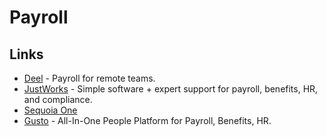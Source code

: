 # Payroll

## Links

- [Deel](https://www.letsdeel.com/) - Payroll for remote teams.
- [JustWorks](https://justworks.com/) - Simple software + expert support for payroll, benefits, HR, and compliance.
- [Sequoia One](https://www.sequoia.com/services/sequoia-one/)
- [Gusto](https://gusto.com/) - All-In-One People Platform for Payroll, Benefits, HR.
